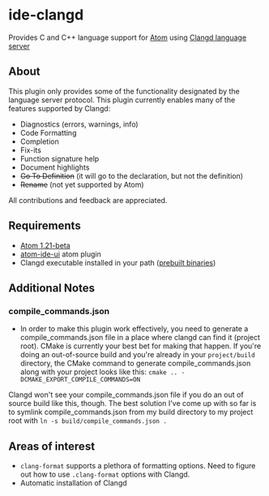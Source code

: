# ide-clangd

Provides C and C++ language support for [Atom][atom] using
[Clangd language server](clangd)

## About

This plugin only provides some of the functionality designated by the language
server protocol. This plugin currently enables many of the features supported by Clangd:
+ Diagnostics (errors, warnings, info)
+ Code Formatting
+ Completion
+ Fix-its
+ Function signature help
+ Document highlights
+ ~~Go To Definition~~ (it will go to the declaration, but not the definition)
+ ~~Rename~~ (not yet supported by Atom)

All contributions and feedback are appreciated.

## Requirements

+ [Atom 1.21-beta][atom]
+ [atom-ide-ui][atom-ide-ui] atom plugin
+ Clangd executable installed in your path ([prebuilt binaries][llvm-releases])

## Additional Notes

### compile_commands.json
+ In order to make this plugin work effectively, you need to generate a compile_commands.json file in a place where clangd can find it (project root). CMake is currently your best bet for making that happen. If you're doing an out-of-source build and you're already in your `project/build` directory, the CMake command to generate compile_commands.json along with your project looks like this: `cmake .. -DCMAKE_EXPORT_COMPILE_COMMANDS=ON`

Clangd won't see your compile_commands.json file if you do an out of source build like this, though. The best solution I've come up with so far is to symlink compile_commands.json from my build directory to my project root with `ln -s build/compile_commands.json .`

## Areas of interest

+ `clang-format` supports a plethora of formatting options. Need to figure out
how to use `.clang-format` options with Clangd.
+ Automatic installation of Clangd

[atom]: http://atom.io/beta
[clangd]: https://clang.llvm.org/extra/clangd.html
[langserver]: http://langserver.org
[llvm-releases]: http://releases.llvm.org/download.html
[atom-ide-ui]: https://atom.io/packages/atom-ide-ui
